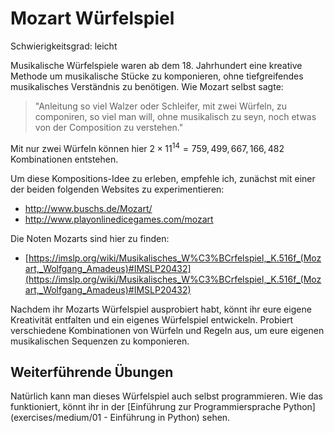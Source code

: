 # Mozart Würfelspiel

Schwierigkeitsgrad: leicht

Musikalische Würfelspiele waren ab dem 18. Jahrhundert eine kreative Methode um musikalische Stücke zu komponieren, ohne tiefgreifendes musikalisches Verständnis zu benötigen. Wie Mozart selbst sagte: 

>"Anleitung so viel Walzer oder Schleifer, mit zwei Würfeln, zu componiren, so viel man will, ohne musikalisch zu seyn, noch etwas von der Composition zu verstehen."

Mit nur zwei Würfeln können hier $2×11^{14} = 759,499,667,166,482$ Kombinationen entstehen.

Um diese Kompositions-Idee zu erleben, empfehle ich, zunächst mit einer der beiden folgenden Websites zu experimentieren:
* <http://www.buschs.de/Mozart/>
* <http://www.playonlinedicegames.com/mozart>

Die Noten Mozarts sind hier zu finden:
- [https://imslp.org/wiki/Musikalisches_W%C3%BCrfelspiel,_K.516f_(Mozart,_Wolfgang_Amadeus)#IMSLP20432](https://imslp.org/wiki/Musikalisches_W%C3%BCrfelspiel,_K.516f_(Mozart,_Wolfgang_Amadeus)#IMSLP20432)

Nachdem ihr Mozarts Würfelspiel ausprobiert habt, könnt ihr eure eigene Kreativität entfalten und ein eigenes Würfelspiel entwickeln. Probiert verschiedene Kombinationen von Würfeln und Regeln aus, um eure eigenen musikalischen Sequenzen zu komponieren. 

## Weiterführende Übungen

Natürlich kann man dieses Würfelspiel auch selbst programmieren. Wie das funktioniert, könnt ihr in der [Einführung zur Programmiersprache Python](exercises/medium/01 - Einführung in Python) sehen.